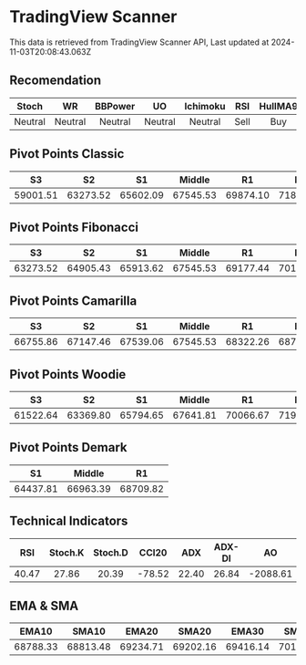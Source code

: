# TradingView Scanner
This data is retrieved from TradingView Scanner API, Last updated at 2024-11-03T20:08:43.063Z

## Recomendation
| Stoch | WR | BBPower | UO | Ichimoku | RSI | HullMA9 |
| :---: | :---: | :---: | :---: | :---: | :---: | :---: |
| Neutral | Neutral | Neutral | Neutral | Neutral | Sell | Buy |

## Pivot Points Classic
| S3 | S2 | S1 | Middle | R1 | R2 | R3 |
| :---: | :---: | :---: | :---: | :---: | :---: | :---: |
| 59001.51 | 63273.52 | 65602.09 | 67545.53 | 69874.10 | 71817.54 | 76089.55 |

## Pivot Points Fibonacci
| S3 | S2 | S1 | Middle | R1 | R2 | R3 |
| :---: | :---: | :---: | :---: | :---: | :---: | :---: |
| 63273.52 | 64905.43 | 65913.62 | 67545.53 | 69177.44 | 70185.63 | 71817.54 |

## Pivot Points Camarilla
| S3 | S2 | S1 | Middle | R1 | R2 | R3 |
| :---: | :---: | :---: | :---: | :---: | :---: | :---: |
| 66755.86 | 67147.46 | 67539.06 | 67545.53 | 68322.26 | 68713.86 | 69105.46 |

## Pivot Points Woodie
| S3 | S2 | S1 | Middle | R1 | R2 | R3 |
| :---: | :---: | :---: | :---: | :---: | :---: | :---: |
| 61522.64 | 63369.80 | 65794.65 | 67641.81 | 70066.67 | 71913.82 | 74338.68 |

## Pivot Points Demark
| S1 | Middle | R1 |
| :---: | :---: | :---: |
| 64437.81 | 66963.39 | 68709.82 |

## Technical Indicators
| RSI | Stoch.K | Stoch.D | CCI20 | ADX | ADX-DI | AO | Mom | MACD | MACD | W.R | HullMA9 |
| :---: | :---: | :---: | :---: | :---: | :---: | :---: | :---: | :---: | :---: | :---: | :---: |
| 40.47 | 27.86 | 20.39 | -78.52 | 22.40 | 26.84 | -2088.61 | -1165.37 | -479.04 | -360.68 | -61.07 | 68246.12 |

## EMA & SMA
| EMA10 | SMA10 | EMA20 | SMA20 | EMA30 | SMA30 | EMA50 | SMA50 | EMA100 | SMA100 | EMA200 | SMA200 |
| :---: | :---: | :---: | :---: | :---: | :---: | :---: | :---: | :---: | :---: | :---: | :---: |
| 68788.33 | 68813.48 | 69234.71 | 69202.16 | 69416.14 | 70136.85 | 69327.07 | 69721.19 | 68462.05 | 68690.70 | 66742.94 | 65918.77 |